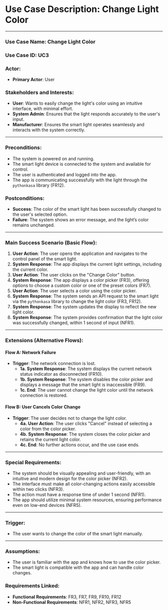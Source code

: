 # Use Case Description: **Change Light Color**

---

### **Use Case Name**: Change Light Color

### **Use Case ID**: UC3

### **Actor**:  
- **Primary Actor**: User

### **Stakeholders and Interests**:
- **User**: Wants to easily change the light's color using an intuitive interface, with minimal effort.
- **System Admin**: Ensures that the light responds accurately to the user's input.
- **Manufacturer**: Ensures the smart light operates seamlessly and interacts with the system correctly.
  
---

### **Preconditions**:
- The system is powered on and running.
- The smart light device is connected to the system and available for control.
- The user is authenticated and logged into the app.
- The app is communicating successfully with the light through the `pythonkasa` library (FR12).

### **Postconditions**:
- **Success**: The color of the smart light has been successfully changed to the user's selected option.
- **Failure**: The system shows an error message, and the light’s color remains unchanged.

---

### **Main Success Scenario (Basic Flow)**:

1. **User Action**: The user opens the application and navigates to the control panel of the smart light.
2. **System Response**: The app displays the current light settings, including the current color.
3. **User Action**: The user clicks on the "Change Color" button.
4. **System Response**: The app displays a color picker (FR3), offering options to choose a custom color or one of the preset colors (FR7).
5. **User Action**: The user selects a color using the color picker.
6. **System Response**: The system sends an API request to the smart light via the `pythonkasa` library to change the light color (FR3, FR12).
7. **System Response**: The system updates the display to reflect the new light color.
8. **System Response**: The system provides confirmation that the light color was successfully changed, within 1 second of input (NFR1).

---

### **Extensions (Alternative Flows)**:

#### **Flow A: Network Failure**

- **Trigger**: The network connection is lost.
  - **1a. System Response**: The system displays the current network status indicator as disconnected (FR10).
  - **1b. System Response**: The system disables the color picker and displays a message that the smart light is inaccessible (FR9).
  - **1c. End**: The user cannot change the light color until the network connection is restored.

#### **Flow B: User Cancels Color Change**

- **Trigger**: The user decides not to change the light color.
  - **4a. User Action**: The user clicks "Cancel" instead of selecting a color from the color picker.
  - **4b. System Response**: The system closes the color picker and retains the current light color.
  - **4c. End**: No further actions occur, and the use case ends.

---

### **Special Requirements**:
- The system should be visually appealing and user-friendly, with an intuitive and modern design for the color picker (NFR2).
- The interface must make all color-changing actions easily accessible within two clicks (NFR3).
- The action must have a response time of under 1 second (NFR1).
- The app should utilize minimal system resources, ensuring performance even on low-end devices (NFR5).

---

### **Trigger**:
- The user wants to change the color of the smart light manually.

---

### **Assumptions**:
- The user is familiar with the app and knows how to use the color picker.
- The smart light is compatible with the app and can handle color changes.

### **Requirements Linked**:
- **Functional Requirements**: FR3, FR7, FR9, FR10, FR12
- **Non-Functional Requirements**: NFR1, NFR2, NFR3, NFR5
